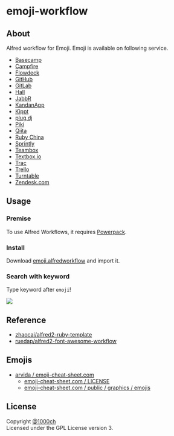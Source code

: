 # emoji-workflow

## About

Alfred workflow for Emoji.
Emoji is available on following service.

- [Basecamp](https://basecamp.com/)
- [Campfire](https://campfirenow.com/)
- [Flowdeck](https://www.flowdock.com/)
- [GitHub](https://github.com/)
- [GitLab](http://gitlab.org/)
- [Hall](https://hall.com/)
- [JabbR](http://about.jabbr.net/)
- [KandanApp](http://kandanapp.com/)
- [Kippt](https://kippt.com/)
- [plug.dj](http://plug.dj/)
- [Piki](http://piki.fm/)
- [Qiita](http://qiita.com/)
- [Ruby China](http://ruby-china.org/)
- [Sprintly](https://sprint.ly/)
- [Teambox](http://teambox.com/)
- [Textbox.io](https://textbox.io/)
- [Trac](http://trac-hacks.org/wiki/TracEmojiPlugin)
- [Trello](https://trello.com/)
- [Turntable](http://turntable.fm/)
- [Zendesk.com](http://www.zendesk.com/)

## Usage

### Premise

To use Alfred Workflows, it requires [Powerpack](http://www.alfredapp.com/powerpack/).

### Install

Download [emoji.alfredworkflow](https://github.com/1000ch/emoji-workflow/blob/master/emoji.alfredworkflow?raw=true) and import it.

### Search with keyword

Type keyword after `emoji`!

![](https://raw.github.com/1000ch/emoji-workflow/master/screenshot/emoji.png)

## Reference

- [zhaocai/alfred2-ruby-template](https://github.com/zhaocai/alfred2-ruby-template/)
- [ruedap/alfred2-font-awesome-workflow](https://github.com/ruedap/alfred2-font-awesome-workflow/)

## Emojis

- [arvida / emoji-cheat-sheet.com](https://github.com/arvida/emoji-cheat-sheet.com)
    - [emoji-cheat-sheet.com / LICENSE](https://github.com/arvida/emoji-cheat-sheet.com/blob/master/LICENSE)
    - [emoji-cheat-sheet.com / public / graphics / emojis](https://github.com/arvida/emoji-cheat-sheet.com/tree/master/public/graphics/emojis)

## License

Copyright [@1000ch](http://twitter.com/1000ch)  
Licensed under the GPL License version 3.  
